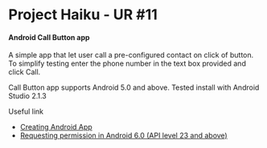 # Project Haiku - UR #11

#### Android Call Button app

A simple app that let user call a pre-configured contact on click of button. To simplify testing enter the phone number in the text box provided and click Call. 

Call Button app supports Android 5.0 and above. Tested install with Android Studio 2.1.3

Useful link
* [Creating Android App](https://developer.android.com/training/basics/firstapp/creating-project.html)
* [Requesting permission in Android 6.0 (API level 23 and above)](https://developer.android.com/training/permissions/requesting.html)


